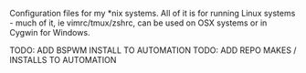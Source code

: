 Configuration files for my *nix systems. All of it is for running Linux systems - much of it, ie vimrc/tmux/zshrc, 
can be used on OSX systems or in Cygwin for Windows.

TODO: ADD BSPWM INSTALL TO AUTOMATION
TODO: ADD REPO MAKES / INSTALLS TO AUTOMATION
